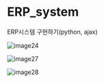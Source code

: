 # ERP_system
ERP시스템 구현하기(python, ajax)

![image24](https://github.com/KwonYongHwan920/ERP_system/assets/105268804/d8a25842-dd76-4e8c-9ef8-bf24edfd68cd)

![image27](https://github.com/KwonYongHwan920/ERP_system/assets/105268804/6c4db893-6709-44d1-b59f-b6388f13f5aa)

![image28](https://github.com/KwonYongHwan920/ERP_system/assets/105268804/9b26abc3-4e63-4b4e-82f7-9e640fa5c646)
